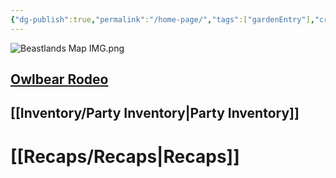 ```yaml
---
{"dg-publish":true,"permalink":"/home-page/","tags":["gardenEntry"],"created":"","updated":""}
---
```




![Beastlands Map IMG.png](/img/user/z_Assets/Beastlands%20Map%20IMG.png)

## [Owlbear Rodeo](https://owlbear-rodeo-legacy-3nug.onrender.com)
## [[Inventory/Party Inventory\|Party Inventory]] 

# [[Recaps/Recaps\|Recaps]] 


<!DOCTYPE html>
<html>
<head>
    <title>The Party</title>
    <style>
        .image-grid {
            display: grid;
            grid-template-columns: repeat(2, 1fr);
            grid-auto-rows: 1fr; /* Adjust this property to maintain aspect ratio */
        }

        .image-grid a {
            text-decoration: none;
        }

        .image-grid img {
            width: 100%;
            max-width: 100%;
            height: 100%; /* Maintain aspect ratio */
        }
    </style>
</head>
<body>
    <div class="image-grid">
        <a href="https://the-beastlands.vercel.app/party/oz/">
            <img src="https://the-beastlands.vercel.app/img/optimized/EtXHdFe0q3-700.webp" alt="Oz">
        </a>
        <a href="https://the-beastlands.vercel.app/party/hymn/">
            <img src="https://the-beastlands.vercel.app/img/optimized/laiW9RKj-T-700.webp" alt="Hymn">
        </a>
        <a href="https://the-beastlands.vercel.app/party/mabel/">
            <img src="https://the-beastlands.vercel.app/img/optimized/FjSkmiyrqi-700.webp" alt="Mabel">
        </a>
        <a href="https://the-beastlands.vercel.app/party/sniff/">
            <img src="https://the-beastlands.vercel.app/img/optimized/DNWB6rCTK2-700.webp" alt="Sniff">
        </a>
    </div>
</body>
</html>


